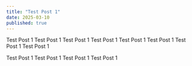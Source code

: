 ```yaml
---
title: "Test Post 1"
date: 2025-03-10
published: true
---
```


Test Post 1 Test Post 1 Test Post 1 Test Post 1 Test Post 1 Test Post 1 Test Post 1 Test Post 1 

Test Post 1 Test Post 1 Test Post 1 Test Post 1 

